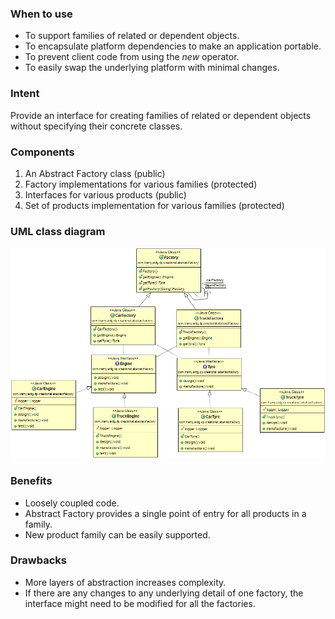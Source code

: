 ### When to use
- To support families of related or dependent objects.
- To encapsulate platform dependencies to make an application portable.
- To prevent client code from using the *new* operator.
- To easily swap the underlying platform with minimal changes.

### Intent
Provide an interface for creating families of related or dependent objects without specifying their concrete classes.

### Components
1. An Abstract Factory class (public)
2. Factory implementations for various families (protected)
3. Interfaces for various products (public)
4. Set of products implementation for various families (protected)

### UML class diagram
![Abstract Factory](https://github.com/tramyardg/tramyardg-gof-dp/blob/master/src/main/java/com/tramyardg/dp/creational/abstractfactory/img_abstract_factory_uml.png)

### Benefits
- Loosely coupled code.
- Abstract Factory provides a single point of entry for all products in a family.
- New product family can be easily supported.

### Drawbacks
- More layers of abstraction increases complexity.
- If there are any changes to any underlying detail of one factory, the interface might need to be modified for all the factories.